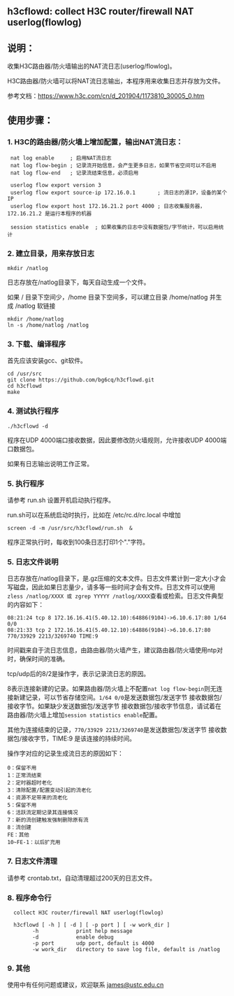 ## h3cflowd: collect H3C router/firewall NAT  userlog(flowlog)

## 说明：

收集H3C路由器/防火墙输出的NAT流日志(userlog/flowlog)。

H3C路由器/防火墙可以将NAT流日志输出，本程序用来收集日志并存放为文件。

参考文档：https://www.h3c.com/cn/d_201904/1173810_30005_0.htm

## 使用步骤：

### 1. H3C的路由器/防火墙上增加配置，输出NAT流日志：
```
 nat log enable     ; 启用NAT流日志
 nat log flow-begin ; 记录流开始信息，会产生更多日志，如果节省空间可以不启用
 nat log flow-end   ; 记录流结束信息，必须启用

 userlog flow export version 3
 userlog flow export source-ip 172.16.0.1       ; 流日志的源IP，设备的某个IP
 userlog flow export host 172.16.21.2 port 4000 ; 日志收集服务器，172.16.21.2 是运行本程序的机器

 session statistics enable  ; 如果收集的日志中没有数据包/字节统计，可以启用统计
```

### 2. 建立目录，用来存放日志
```
mkdir /natlog
```
日志存放在/natlog目录下，每天自动生成一个文件。

如果 / 目录下空间少，/home 目录下空间多，可以建立目录 /home/natlog  并生成 /natlog 软链接
```
mkdir /home/natlog
ln -s /home/natlog /natlog
```

### 3. 下载、编译程序

首先应该安装gcc、git软件。
```
cd /usr/src
git clone https://github.com/bg6cq/h3cflowd.git
cd h3cflowd
make
```

### 4. 测试执行程序
```
./h3cflowd -d
```
程序在UDP 4000端口接收数据，因此要修改防火墙规则，允许接收UDP 4000端口数据包。

如果有日志输出说明工作正常。

### 5. 执行程序

请参考 run.sh 设置开机启动执行程序。

run.sh可以在系统启动时执行，比如在 /etc/rc.d/rc.local 中增加
```
screen -d -m /usr/src/h3cflowd/run.sh  &
```

程序正常执行时，每收到100条日志打印1个"."字符。

### 5. 日志文件说明

日志存放在/natlog目录下，是.gz压缩的文本文件。日志文件累计到一定大小才会写磁盘，因此如果日志量少，请多等一些时间才会有文件。日志文件可以使用`zless /natlog/XXXX 或 zgrep YYYYY /natlog/XXXX`查看或检索。日志文件典型的内容如下：

```
08:21:24 tcp 8 172.16.16.41(5.40.12.10):64886(9104)->6.10.6.17:80 1/64 0/0
08:21:33 tcp 2 172.16.16.41(5.40.12.10):64886(9104)->6.10.6.17:80 770/33929 2213/3269740 TIME:9
```

时间戳来自于流日志信息，由路由器/防火墙产生，建议路由器/防火墙使用ntp对时，确保时间的准确。

tcp/udp后的8/2是操作字，表示记录流日志的原因。

8表示连接新建的记录。如果路由器/防火墙上不配置`nat log flow-begin`则无连接新建记录，可以节省存储空间。`1/64 0/0`是发送数据包/发送字节 接收数据包/接收字节。如果缺少发送数据包/发送字节 接收数据包/接收字节信息，请试着在路由器/防火墙上增加`session statistics enable`配置。

其他为连接结束的记录，`770/33929 2213/3269740`是发送数据包/发送字节 接收数据包/接收字节，TIME:9 是该连接的持续时间。

操作字对应的记录生成流日志的原因如下：
```
0：保留不用
1：正常流结束
2：定时器超时老化
3：清除配置/配置变动引起的流老化
4：资源不足带来的流老化
5：保留不用
6：活跃流定期记录其连接情况
7：新的流创建触发强制删除原有流
8：流创建
FE：其他
10~FE-1：以后扩充用
```

### 7. 日志文件清理

请参考 crontab.txt，自动清理超过200天的日志文件。

### 8. 程序命令行
```
  collect H3C router/firewall NAT userlog(flowlog)

  h3cflowd [ -h ] [ -d ] [ -p port ] [ -w work_dir ]
        -h            print help message
        -d            enable debug
        -p port       udp port, default is 4000
        -w work_dir   directory to save log file, default is /natlog
```

### 9. 其他

使用中有任何问题或建议，欢迎联系 james@ustc.edu.cn
